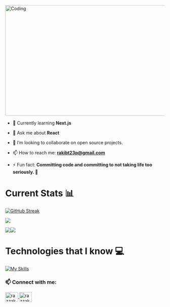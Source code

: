 <img align="center" alt="Coding" width="1280" height="350" src="https://i.ibb.co/XX79wSN/Screenshot-2023-12-09-153304.png">

- 🌱 Currently learning **Next.js**

- 💬 Ask me about **React**
- 👯 I’m looking to collaborate on open source projects.
- 📫 How to reach me: **rakibt23p@gmail.com**

- ⚡ Fun fact: **Committing code and committing to not taking life too seriously. 🤪**

# Current Stats 📊

[![GitHub Streak](https://github-readme-streak-stats.herokuapp.com?user=iamRazzakk&theme=yellowdark)](https://git.io/streak-stats)

![](http://github-profile-summary-cards.vercel.app/api/cards/profile-details?username=iamRazzakk&theme=yeblu)


![](http://github-profile-summary-cards.vercel.app/api/cards/repos-per-language?username=iamrazzakk&theme=yeblu)![](http://github-profile-summary-cards.vercel.app/api/cards/stats?username=iamrazzakk&theme=yeblu)

# Technologies that I know 💻

[![My Skills](https://skillicons.dev/icons?i=html,css,tailwind,js,react,express,mongodb,firebase,nodejs,nextjs)](https://skillicons.dev)

<h3 align="left">📫 Connect with me:</h3>

<p align="">
  <a href="https://www.linkedin.com/in/razzak392/" target="_blank">
    <img align="center" src="https://raw.githubusercontent.com/rahuldkjain/github-profile-readme-generator/master/src/images/icons/Social/linked-in-alt.svg" alt="razzak" height="30" width="40" />
  </a>
  <a href="mailto:rakibt23p@gmail.com" target="_blank">
    <img align="center" src="https://ssl.gstatic.com/ui/v1/icons/mail/rfr/logo_gmail_lockup_dark_1x_r5.png" alt="razzak" height="30" width="40" />
  </a>
</p>
